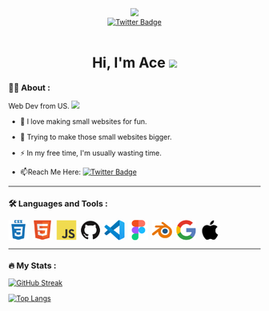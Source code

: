 <div id="header" align="center">
  <img src="https://avataaars.io/?avatarStyle=Circle&topType=ShortHairShortWaved&accessoriesType=Wayfarers&hairColor=BrownDark&facialHairType=Blank&clotheType=Hoodie&clotheColor=PastelBlue&eyeType=Happy&eyebrowType=Default&mouthType=Twinkle&skinColor=Light" width="100"/>

<div id="badges">
  <a href="https://twitter.com/KirbyLover008">
    <img src="https://img.shields.io/badge/Twitter-blue?style=for-the-badge&logo=twitter&logoColor=white" alt="Twitter Badge"/>
  </a>
</div>
<img src="https://komarev.com/ghpvc/?username=your-github-username&style=flat-square&color=blue" alt=""/>
<h1>
  Hi, I'm Ace
  <img src="https://media.giphy.com/media/hvRJCLFzcasrR4ia7z/giphy.gif" width="30px"/>
</h1>
</div>



### :man_technologist: About :

Web Dev from US. <img src="https://media.giphy.com/media/WUlplcMpOCEmTGBtBW/giphy.gif" width="30">

- :telescope: I love making small websites for fun.

- :seedling: Trying to make those small websites bigger.

- :zap: In my free time, I'm usually wasting time.

- :mailbox:Reach Me Here: [![Twitter Badge](https://img.shields.io/badge/-Twitter-blue?style=flat&logo=Twitter&logoColor=white)](https://twitter.com/KirbyLover008)
---


### :hammer_and_wrench: Languages and Tools :

<div>
  <img src="https://github.com/devicons/devicon/blob/master/icons/css3/css3-plain-wordmark.svg"  title="CSS3" alt="CSS" width="40" height="40"/>&nbsp;
  <img src="https://github.com/devicons/devicon/blob/master/icons/html5/html5-original.svg" title="HTML5" alt="HTML" width="40" height="40"/>&nbsp;
  <img src="https://github.com/devicons/devicon/blob/master/icons/javascript/javascript-original.svg" title="JavaScript" alt="JavaScript" width="40" height="40"/>&nbsp;
  <img src="https://raw.githubusercontent.com/devicons/devicon/1119b9f84c0290e0f0b38982099a2bd027a48bf1/icons/github/github-original.svg" title="Github" alt="Github" width="40" height="40"/>&nbsp;
  <img src="https://raw.githubusercontent.com/devicons/devicon/1119b9f84c0290e0f0b38982099a2bd027a48bf1/icons/vscode/vscode-original.svg" title="VS Code" alt="VS Code" width="40" height="40"/>&nbsp;
  <img src="https://raw.githubusercontent.com/devicons/devicon/1119b9f84c0290e0f0b38982099a2bd027a48bf1/icons/figma/figma-original.svg" title="Figma" alt="Figma" width="40" height="40"/>&nbsp;
  <img src="https://github.com/devicons/devicon/blob/master/icons/blender/blender-original.svg" title="Blender" alt="Blender" width="40" height="40"/>&nbsp;
  <img src="https://raw.githubusercontent.com/devicons/devicon/1119b9f84c0290e0f0b38982099a2bd027a48bf1/icons/google/google-original.svg" title="Google" alt="Google" width="40" height="40"/>&nbsp;
  <img src="https://raw.githubusercontent.com/devicons/devicon/1119b9f84c0290e0f0b38982099a2bd027a48bf1/icons/apple/apple-original.svg" title="Apple" alt="Apple" width="40" height="40"/>&nbsp;
</div>

---

### :fire: My Stats :

[![GitHub Streak](http://github-readme-streak-stats.herokuapp.com?user=RinFiz&theme=highcontrast)](https://git.io/streak-stats)

[![Top Langs](https://github-readme-stats.vercel.app/api/top-langs/?username=RinFiz&layout=compact&theme=vision-friendly-dark)](https://github.com/anuraghazra/github-readme-stats)
